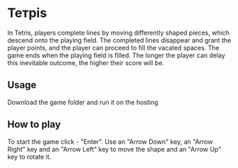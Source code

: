 # Тетріs

In Tetris, players complete lines by moving differently shaped pieces, which descend onto the playing field. The completed lines disappear and grant the player points, and the player can proceed to fill the vacated spaces. The game ends when the playing field is filled. The longer the player can delay this inevitable outcome, the higher their score will be.

## Usage

Download the game folder and run it on the hosting

## How to play

To start the game click - "Enter". Use an "Arrow Down" key, an "Arrow Right" key and an "Arrow Left" key to move the shape and an "Arrow Up" key to rotate it.
